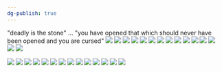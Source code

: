 ```yaml
---
dg-publish: true
---
```

"deadly is the stone" ... "you have opened that which should never have been opened and you are cursed"
![](https://i.imgur.com/u28oISW.jpeg)
![](https://i.imgur.com/qefP8Ji.jpeg)
![](https://i.imgur.com/26ossjF.png)
![](https://i.imgur.com/TLOXyc2.jpeg)
![](https://i.imgur.com/TfWCSVN.jpeg)
![](https://i.imgur.com/RcyNRWf.jpeg)
![](https://i.imgur.com/4aW8F4U.jpeg)
![](https://i.imgur.com/JcroJbh.jpeg)
![](https://i.imgur.com/mTi1lHN.jpeg)
![](https://i.imgur.com/tBcrcQ1.jpeg)
![](https://i.imgur.com/7uWGTla.jpeg)
![](https://i.imgur.com/L4K0MCA.jpeg)
![](https://i.imgur.com/K8kwwVT.jpeg)
![](https://i.imgur.com/XNC09xF.jpeg)
![](https://i.imgur.com/viVEycn.jpeg)

![](https://i.imgur.com/tHRsZlf.jpeg)
![](https://i.imgur.com/ejwgSYa.jpeg)
![](https://i.imgur.com/xYuGpsK.jpeg)
![](https://i.imgur.com/UYAS5ku.jpeg)
![](https://i.imgur.com/y9ezocr.jpeg)
![](https://i.imgur.com/qrajK2p.jpeg)
![](https://i.imgur.com/fNUCMyM.jpeg)
![](https://i.imgur.com/66BY0sM.jpeg)
![](https://i.imgur.com/wQkB9Is.jpeg)
![](https://i.imgur.com/nzUC2sa.jpeg)
![](https://i.imgur.com/abpMCey.jpeg)
![](https://i.imgur.com/HA13g5Q.jpeg)
![](https://i.imgur.com/jFqVDKg.jpeg)
![](https://i.imgur.com/EeXezGR.jpeg)
